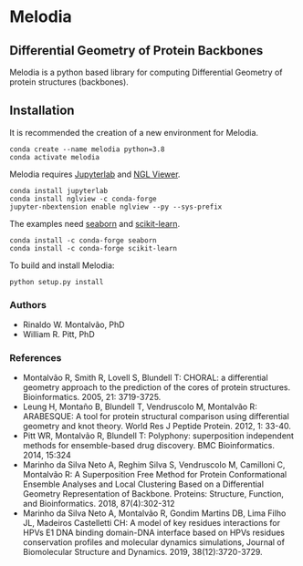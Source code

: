 # Melodia
## Differential Geometry of Protein Backbones

Melodia is a python based library for computing Differential Geometry
of protein structures (backbones). 

## Installation
It is recommended the creation of a new environment for Melodia.

```shell
conda create --name melodia python=3.8
conda activate melodia
```

Melodia requires [Jupyterlab](https://jupyter.org/) and [NGL Viewer](https://github.com/nglviewer/nglview).

```shell
conda install jupyterlab
conda install nglview -c conda-forge
jupyter-nbextension enable nglview --py --sys-prefix
```

The examples need [seaborn](https://seaborn.pydata.org/) and [scikit-learn](https://scikit-learn.org/stable).

```shell
conda install -c conda-forge seaborn
conda install -c conda-forge scikit-learn
```

To build and install Melodia:

```shell
python setup.py install
```
### Authors
- Rinaldo W. Montalvão, PhD
- William R. Pitt, PhD

### References
- Montalvão R, Smith R, Lovell S, Blundell T: CHORAL: a differential geometry approach to the prediction of the cores of protein structures. Bioinformatics. 2005, 21: 3719-3725.
- Leung H, Montaño B, Blundell T, Vendruscolo M, Montalvão R: ARABESQUE: A tool for protein structural comparison using differential geometry and knot theory. World Res J Peptide Protein. 2012, 1: 33-40.
- Pitt WR, Montalvão R, Blundell T: Polyphony: superposition independent methods for ensemble-based drug discovery. BMC Bioinformatics. 2014, 15:324 
- Marinho da Silva Neto A, Reghim Silva S, Vendruscolo M, Camilloni C, Montalvão R: A Superposition Free Method for Protein Conformational Ensemble Analyses and Local Clustering Based on a Differential Geometry Representation of Backbone. Proteins: Structure, Function, and Bioinformatics. 2018, 87(4):302-312
- Marinho da Silva Neto A, Montalvão R, Gondim Martins DB, Lima Filho JL, Madeiros Castelletti CH: A model of key residues interactions for HPVs E1 DNA binding domain-DNA interface based on HPVs residues conservation profiles and molecular dynamics simulations, Journal of Biomolecular Structure and Dynamics. 2019, 38(12):3720-3729.
